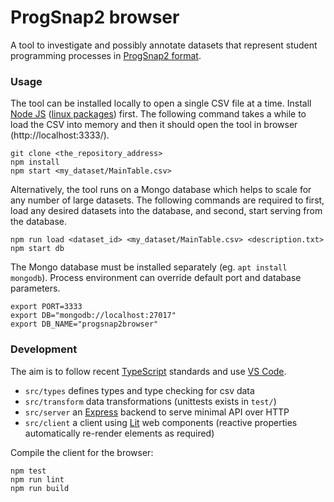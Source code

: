 # ProgSnap2 browser

A tool to investigate and possibly annotate datasets that represent
student programming processes in
[ProgSnap2 format](https://cssplice.github.io/progsnap2/).

### Usage

The tool can be installed locally to open a single CSV file at a time.
Install [Node JS](https://nodejs.org/)
([linux packages](https://github.com/nodesource/distributions)) first.
The following command takes a while to load the CSV into memory and
then it should open the tool in browser (http://localhost:3333/).

    git clone <the_repository_address>
    npm install
    npm start <my_dataset/MainTable.csv>

Alternatively, the tool runs on a Mongo database which helps to scale
for any number of large datasets. The following commands are required to
first, load any desired datasets into the database, and second, start
serving from the database.

    npm run load <dataset_id> <my_dataset/MainTable.csv> <description.txt>
    npm start db

The Mongo database must be installed separately (eg. `apt install mongodb`).
Process environment can override default port and database parameters.

    export PORT=3333
    export DB="mongodb://localhost:27017"
    export DB_NAME="progsnap2browser"

### Development

The aim is to follow recent [TypeScript](https://www.typescriptlang.org/)
standards and use [VS Code](https://code.visualstudio.com/).

* `src/types` defines types and type checking for csv data
* `src/transform` data transformations (unittests exists in `test/`)
* `src/server` an [Express](https://expressjs.com/) backend to serve
    minimal API over HTTP
* `src/client` a client using [Lit](https://lit.dev/) web components
    (reactive properties automatically re-render elements as required)

Compile the client for the browser:

    npm test
    npm run lint
    npm run build
